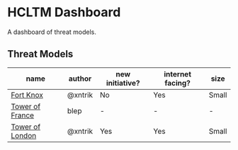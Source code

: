 # HCLTM Dashboard

A dashboard of threat models.

## Threat Models

| name | author | new initiative? | internet facing? | size |
| -- | -- | -- | -- | -- |
| [Fort Knox](tm1-fortknox.md "A .. fort?") | @xntrik | No | Yes | Small |
| [Tower of France](tm1-toweroffrance.md "") | blep | - | - | - |
| [Tower of London](tm1-toweroflondon.md "A historic castle") | @xntrik | Yes | Yes | Small |
